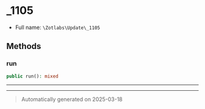 
# _1105





* Full name: `\Zotlabs\Update\_1105`




## Methods


### run



```php
public run(): mixed
```












***


***
> Automatically generated on 2025-03-18
